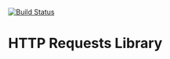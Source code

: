 [![Build Status](https://travis-ci.org/budjb/http-requests.svg?branch=master)](https://travis-ci.org/budjb/http-requests)

# HTTP Requests Library
